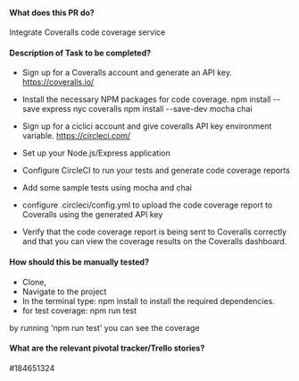 #### What does this PR do?
Integrate Coveralls code coverage service

#### Description of Task to be completed?

-  Sign up for a Coveralls account and generate an API key. https://coveralls.io/ 

-  Install the necessary NPM packages for code coverage. 
   npm install --save express nyc coveralls
   npm install --save-dev mocha chai 

- Sign up for a ciclici account and give coveralls API key environment variable. https://circleci.com/

- Set up your Node.js/Express application

- Configure CircleCI to run your tests and generate code coverage reports

- Add some sample tests using mocha and chai 

- configure .circleci/config.yml to upload the code coverage report to Coveralls using the generated API key 
- Verify that the code coverage report is being sent to Coveralls correctly and that you can view the coverage results on the Coveralls dashboard.

#### How should this be manually tested?
- Clone, 
- Navigate to the project 
- In the terminal type: npm install to install the required dependencies.
- for test coverage: npm run test

by running 'npm run test' you can see the coverage

#### What are the relevant pivotal tracker/Trello stories?
#184651324


